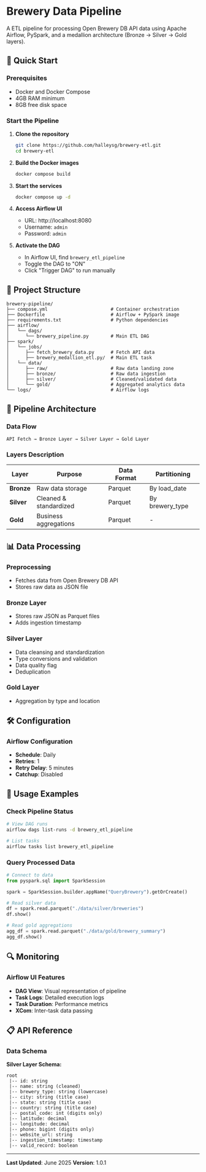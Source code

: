 # Brewery Data Pipeline

A ETL pipeline for processing Open Brewery DB API data using Apache Airflow, PySpark, and a medallion architecture (Bronze → Silver → Gold layers).

## 🚀 Quick Start

### Prerequisites
- Docker and Docker Compose
- 4GB RAM minimum
- 8GB free disk space

### Start the Pipeline

1. **Clone the repository**
   ```bash
   git clone https://github.com/halleysg/brewery-etl.git
   cd brewery-etl
   ```

2. **Build the Docker images**
   ```bash
   docker compose build
   ```

3. **Start the services**
   ```bash
   docker compose up -d
   ```

3. **Access Airflow UI**
   - URL: http://localhost:8080
   - Username: `admin`
   - Password: `admin`

4. **Activate the DAG**
   - In Airflow UI, find `brewery_etl_pipeline`
   - Toggle the DAG to "ON"
   - Click "Trigger DAG" to run manually

## 📁 Project Structure

```
brewery-pipeline/
├── compose.yml                       # Container orchestration
├── Dockerfile                        # Airflow + PySpark image
├── requirements.txt                  # Python dependencies
├── airflow/
│   └── dags/           
│      └── brewery_pipeline.py        # Main ETL DAG
├── spark/
│   └── jobs/   
│      ├── fetch_brewery_data.py      # Fetch API data 
│      ├── brewery_medallion_etl.py/  # Main ETL task
│   └── data/   
│      ├── raw/                       # Raw data landing zone
│      ├── bronze/                    # Raw data ingestion
│      ├── silver/                    # Cleaned/validated data
│      └── gold/                      # Aggregated analytics data
└── logs/                             # Airflow logs
```

## 🔄 Pipeline Architecture

### Data Flow
```
API Fetch → Bronze Layer → Silver Layer → Gold Layer
```

### Layers Description

| Layer | Purpose | Data Format | Partitioning |
|-------|---------|-------------|--------------|
| **Bronze** | Raw data storage | Parquet | By load_date |
| **Silver** | Cleaned & standardized | Parquet | By brewery_type |
| **Gold** | Business aggregations | Parquet | - |

## 📊 Data Processing

### Preprocessing
- Fetches data from Open Brewery DB API
- Stores raw data as JSON file

### Bronze Layer
- Stores raw JSON as Parquet files
- Adds ingestion timestamp

### Silver Layer
- Data cleansing and standardization
- Type conversions and validation
- Data quality flag
- Deduplication

### Gold Layer
- Aggregation by type and location

## 🛠️ Configuration

### Airflow Configuration
- **Schedule**: Daily
- **Retries**: 1
- **Retry Delay**: 5 minutes
- **Catchup**: Disabled

## 📝 Usage Examples

### Check Pipeline Status
```bash
# View DAG runs
airflow dags list-runs -d brewery_etl_pipeline

# List tasks
airflow tasks list brewery_etl_pipeline
```

### Query Processed Data
```python
# Connect to data
from pyspark.sql import SparkSession

spark = SparkSession.builder.appName("QueryBrewery").getOrCreate()

# Read silver data
df = spark.read.parquet("./data/silver/breweries")
df.show()

# Read gold aggregations
agg_df = spark.read.parquet("./data/gold/brewery_summary")
agg_df.show()
```

## 🔍 Monitoring

### Airflow UI Features
- **DAG View**: Visual representation of pipeline
- **Task Logs**: Detailed execution logs
- **Task Duration**: Performance metrics
- **XCom**: Inter-task data passing

## 📋 API Reference

### Data Schema

**Silver Layer Schema:**
```
root
 |-- id: string
 |-- name: string (cleaned)
 |-- brewery_type: string (lowercase)
 |-- city: string (title case)
 |-- state: string (title case)
 |-- country: string (title case)
 |-- postal_code: int (digits only)
 |-- latitude: decimal
 |-- longitude: decimal
 |-- phone: bigint (digits only)
 |-- website_url: string
 |-- ingestion_timestamp: timestamp
 |-- valid_record: boolean
```

---

**Last Updated**: June 2025
**Version**: 1.0.1